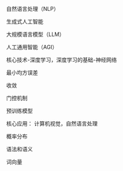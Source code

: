 

自然语言处理（NLP）

生成式人工智能

大规模语言模型（LLM）

人工通用智能（AGI）

核心技术-深度学习，深度学习的基础-神经网络

最小均方误差

收敛

门控机制

预训练模型

核心应用： 计算机视觉，自然语言处理


概率分布

语法和语义

词向量





